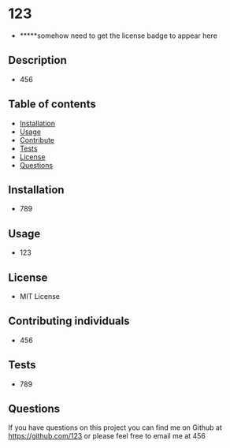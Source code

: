 # 123

  - *****somehow need to get the license badge to appear here
  ## Description 

 - 456
 
  ## Table of contents 

  - [Installation](#installation)
  - [Usage](#usage)
  - [Contribute](#contribute)
  - [Tests](#tests)
  - [License](#license)
  - [Questions](#questions)
  
  ## Installation
  - 789

  ## Usage
  - 123

  ## License 
  - MIT License

  ## Contributing individuals 
  - 456

  ## Tests 
  - 789

  ## Questions
  If you have questions on this project you can find me on Github at https://github.com/123
  or please feel free to email me at 456

  